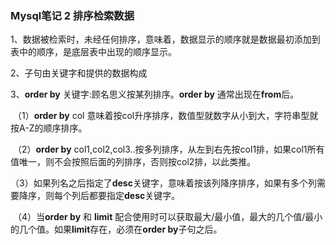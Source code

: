 ###  Mysql笔记 2  排序检索数据



1、数据被检索时，未经任何排序，意味着，数据显示的顺序就是数据最初添加到表中的顺序，是底层表中出现的顺序显示。

2、子句由关键字和提供的数据构成

3、**order by** 关键字:顾名思义按某列排序。**order by** 通常出现在**from**后。

​       （1）**order by**  col  意味着按col升序排序，数值型就数字从小到大，字符串型就按A-Z的顺序排序。

​       （2）**order by** col1,col2,col3..按多列排序，从左到右先按col1排，如果col1所有值唯一，则不会按照后面的列排序，否则按col2排，以此类推。

​       （3）如果列名之后指定了**desc**关键字，意味着按该列降序排序，如果有多个列需要降序，则每个列后都要指定**desc**关键字。

​       （4）当**order by** 和 **limit**  配合使用时可以获取最大/最小值，最大的几个值/最小的几个值。如果**limit**存在，必须在**order by**子句之后。